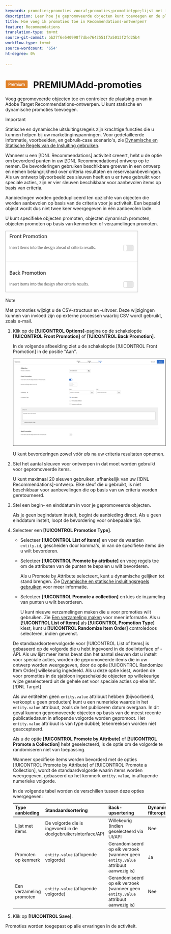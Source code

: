 ```yaml
---
keywords: promoties;promoties vooraf;promoties;promotietype;lijst met items;promoten op kenmerk;een verzameling promoten
description: Leer hoe je gepromoveerde objecten kunt toevoegen en de plaatsing ervan in Adobe Target Recommendations-ontwerpen kunt regelen. U kunt statische en dynamische promoties toevoegen.
title: Hoe voeg ik promoties toe in Recommendations-ontwerpen?
feature: Recommendations
translation-type: tm+mt
source-git-commit: bb27f6e540998f7dbe7642551f7a5013f2fd25b4
workflow-type: tm+mt
source-wordcount: '654'
ht-degree: 0%

---
```



# ![](/help/assets/premium.png) PREMIUMAdd-promoties

Voeg gepromoveerde objecten toe en controleer de plaatsing ervan in Adobe Target Recommendations-ontwerpen. U kunt statische en dynamische promoties toevoegen.

>[!IMPORTANT]
>
>Statische en dynamische uitsluitingsregels zijn krachtige functies die u kunnen helpen bij uw marketinginspanningen. Voor gedetailleerde informatie, voorbeelden, en gebruik-case scenario&#39;s, zie [Dynamische en Statische Regels van de Insluiting gebruiken](/help/c-recommendations/c-algorithms/use-dynamic-and-static-inclusion-rules.md#concept_4CB5C0FA705D4E449BD0B37B3D987F9F).

Wanneer u een [!DNL Recommendations] activiteit creeert, hebt u de optie om bevorderd punten in uw [!DNL Recommendations] ontwerp op te nemen. De bevorderingen gebruiken beschikbare groeven in een ontwerp en nemen belangrijkheid over criteria resultaten en reserveaanbevelingen. Als uw ontwerp bijvoorbeeld zes sleuven heeft en u er twee gebruikt voor speciale acties, zijn er vier sleuven beschikbaar voor aanbevolen items op basis van criteria.

Aanbiedingen worden gededupliceerd ten opzichte van objecten die worden aanbevolen op basis van de criteria voor je activiteit. Een bepaald object wordt dus niet twee keer weergegeven in één aanbevolen lade.

U kunt specifieke objecten promoten, objecten dynamisch promoten, objecten promoten op basis van kenmerken of verzamelingen promoten.

![](assets/add_promotion_toggles.png)

>[!NOTE]
>
>Met promoties wijzigt u de CSV-structuur en -uitvoer. Deze wijzigingen kunnen van invloed zijn op externe processen waarbij CSV wordt gebruikt, zoals e-mail.

1. Klik op de **[!UICONTROL Options]**-pagina op de schakeloptie **[!UICONTROL Front Promotion]** of **[!UICONTROL Back Promotion]**.

   In de volgende afbeelding ziet u de schakeloptie [!UICONTROL Front Promotion] in de positie &quot;Aan&quot;.

   ![Voorste-promotieopties toevoegen](/help/c-recommendations/t-create-recs-activity/assets/add_promotion_front.png)

   U kunt bevorderingen zowel vóór *als* na uw criteria resultaten opnemen.
1. Stel het aantal sleuven voor ontwerpen in dat moet worden gebruikt voor gepromoveerde items.

   U kunt maximaal 20 sleuven gebruiken, afhankelijk van uw [!DNL Recommendations]-ontwerp. Elke sleuf die u gebruikt, is niet beschikbaar voor aanbevelingen die op basis van uw criteria worden geretourneerd.

1. Stel een begin- en einddatum in voor je gepromoveerde objecten.

   Als je geen begindatum instelt, begint de aanbieding direct. Als u geen einddatum instelt, loopt de bevordering voor onbepaalde tijd.

1. Selecteer een **[!UICONTROL Promotion Type]**.

   * Selecteer **[!UICONTROL List of items]** en voer de waarden `entity.id`, gescheiden door komma&#39;s, in van de specifieke items die u wilt bevorderen.

   * Selecteer **[!UICONTROL Promote by attribute]** en voeg regels toe om de attributen van de punten te bepalen u wilt bevorderen.

      Als u Promote by Attribute selecteert, kunt u dynamische gelijken tot stand brengen. Zie [Dynamische en statische insluitingsregels gebruiken](/help/c-recommendations/c-algorithms/use-dynamic-and-static-inclusion-rules.md#concept_4CB5C0FA705D4E449BD0B37B3D987F9F) voor meer informatie.

   * Selecteer **[!UICONTROL Promote a collection]** en kies de inzameling van punten u wilt bevorderen.

      U kunt nieuwe verzamelingen maken die u voor promoties wilt gebruiken. Zie [Een verzameling maken](/help/c-recommendations/c-products/collections.md#task_1256DFF6842141FCAADD9E1428EF7F08) voor meer informatie.
   Als u **[!UICONTROL List of Items]** als **[!UICONTROL Promotion Type]** kiest, kunt u **[!UICONTROL Randomize Item Order]** controledoos selecteren, indien gewenst.

   De standaardsorteervolgorde voor [!UICONTROL List of Items] is gebaseerd op de volgorde die u hebt ingevoerd in de doelinterface of -API. Als uw lijst meer items bevat dan het aantal sleuven dat u instelt voor speciale acties, worden de gepromoveerde items die in uw ontwerp worden weergegeven, door de optie [!UICONTROL Randomize Item Order] willekeurig ingedeeld. Als u deze optie kiest, worden de voor promoties in de sjabloon ingeschakelde objecten op willekeurige wijze geselecteerd uit de gehele set voor speciale acties op elke hit.[!DNL Target]

   Als uw entiteiten geen `entity.value` attribuut hebben (bijvoorbeeld, verkoopt u geen producten) kunt u een numerieke waarde in het `entity.value` attribuut, zoals de het publiceren datum overgaan. In dit geval kunnen gepromoveerde objecten op basis van de meest recente publicatiedatum in aflopende volgorde worden gepromoot. Het `entity.value` attribuut is van type dubbel; tekenreeksen worden niet geaccepteerd.

   Als u de optie **[!UICONTROL Promote by Attribute]** of **[!UICONTROL Promote a Collection]** hebt geselecteerd, is de optie om de volgorde te randomiseren niet van toepassing.

   Wanneer specifieke items worden bevorderd met de opties [!UICONTROL Promote by Attribute] of [!UICONTROL Promote a Collection], wordt de standaardvolgorde waarin items worden weergegeven, gebaseerd op het kenmerk `entity.value`, in aflopende numerieke volgorde.

   In de volgende tabel worden de verschillen tussen deze opties weergegeven:

   | Type aanbieding | Standaardsortering | Back-upsortering | Dynamische filteroptie |
   | --- | --- | --- | --- |
   | Lijst met items | De volgorde die is ingevoerd in de doelgebruikersinterface/API | Willekeurig (indien geselecteerd via UI/API | Nee |
   | Promoten op kenmerk | `entity.value` (aflopende volgorde) | Gerandomiseerd op elk verzoek (wanneer geen `entity.value` attribuut aanwezig is) | Ja |
   | Een verzameling promoten | `entity.value` (aflopende volgorde) | Gerandomiseerd op elk verzoek (wanneer geen `entity.value` attribuut aanwezig is) | Nee |

1. Klik op **[!UICONTROL Save]**.

Promoties worden toegepast op alle ervaringen in de activiteit.
